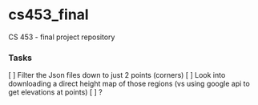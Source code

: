 # cs453_final
CS 453 - final project repository 

### Tasks

[ ] Filter the Json files down to just 2 points (corners)
[ ] Look into downloading a direct height map of those regions (vs using google api to get elevations at points)
[ ] ?